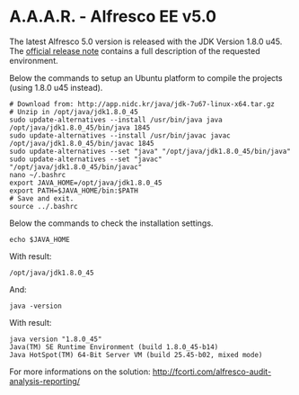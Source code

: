 A.A.A.R. - Alfresco EE v5.0
===

The latest Alfresco 5.0 version is released with the JDK Version 1.8.0 u45.
The [official release note](http://docs.alfresco.com/5.0/tasks/alfresco-sdk-install-java-home.html) contains a full description of the requested environment.

Below the commands to setup an Ubuntu platform to compile the projects (using 1.8.0 u45 instead).

    # Download from: http://app.nidc.kr/java/jdk-7u67-linux-x64.tar.gz
    # Unzip in /opt/java/jdk1.8.0_45
    sudo update-alternatives --install /usr/bin/java java /opt/java/jdk1.8.0_45/bin/java 1845
    sudo update-alternatives --install /usr/bin/javac javac /opt/java/jdk1.8.0_45/bin/javac 1845
    sudo update-alternatives --set "java" "/opt/java/jdk1.8.0_45/bin/java"
    sudo update-alternatives --set "javac" "/opt/java/jdk1.8.0_45/bin/javac"
    nano ~/.bashrc
    export JAVA_HOME=/opt/java/jdk1.8.0_45
    export PATH=$JAVA_HOME/bin:$PATH
    # Save and exit.
    source ../.bashrc

Below the commands to check the installation settings.

    echo $JAVA_HOME

With result:

    /opt/java/jdk1.8.0_45

And:

    java -version

With result:

    java version "1.8.0_45"
    Java(TM) SE Runtime Environment (build 1.8.0_45-b14)
    Java HotSpot(TM) 64-Bit Server VM (build 25.45-b02, mixed mode)

For more informations on the solution:
http://fcorti.com/alfresco-audit-analysis-reporting/
